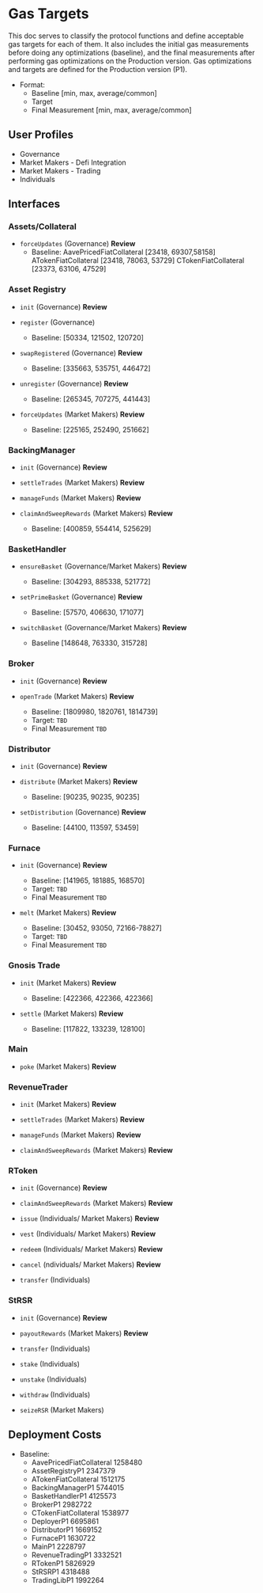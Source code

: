 # Gas Targets

This doc serves to classify the protocol functions and define acceptable gas targets for each of them. It also includes the initial gas measurements before doing any optimizations (baseline), and the final measurements after performing gas optimizations on the Production version. Gas optimizations and targets are defined for the Production version (P1).


* Format:
    - Baseline [min, max, average/common]
    - Target
    - Final Measurement [min, max, average/common]

## User Profiles

- Governance
- Market Makers - Defi Integration
- Market Makers - Trading
- Individuals


## Interfaces

### Assets/Collateral

* `forceUpdates` (Governance) **Review**
    - Baseline:
AavePricedFiatCollateral [23418, 69307,58158] 
ATokenFiatCollateral     [23418, 78063, 53729]
CTokenFiatCollateral     [23373, 63106, 47529]


### Asset Registry

* `init` (Governance) **Review**

* `register` (Governance)
    - Baseline: [50334, 121502, 120720] 

* `swapRegistered` (Governance) **Review**
    - Baseline: [335663, 535751, 446472]

* `unregister` (Governance) **Review**
    - Baseline: [265345, 707275, 441443] 

* `forceUpdates` (Market Makers)  **Review**
    - Baseline: [225165, 252490, 251662]

### BackingManager

* `init` (Governance) **Review**

* `settleTrades` (Market Makers) **Review**

* `manageFunds` (Market Makers) **Review**

* `claimAndSweepRewards` (Market Makers) **Review**
    - Baseline: [400859, 554414, 525629]

### BasketHandler

* `ensureBasket` (Governance/Market Makers) **Review**
    - Baseline: [304293, 885338, 521772]

* `setPrimeBasket` (Governance) **Review**
    - Baseline: [57570, 406630, 171077]

* `switchBasket` (Governance/Market Makers) **Review**
    - Baseline  [148648, 763330, 315728]

### Broker

* `init` (Governance) **Review**

* `openTrade` (Market Makers) **Review**
    - Baseline: [1809980, 1820761, 1814739]
    - Target: `TBD`
    - Final Measurement `TBD`


### Distributor

* `init` (Governance) **Review**

* `distribute` (Market Makers) **Review**
    - Baseline: [90235, 90235, 90235] 

* `setDistribution` (Governance) **Review**
    - Baseline: [44100, 113597, 53459] 


### Furnace

* `init` (Governance) **Review**
    - Baseline: [141965, 181885, 168570]
    - Target: `TBD`
    - Final Measurement `TBD`

* `melt` (Market Makers)  **Review**
    - Baseline: [30452, 93050, 72166-78827]
    - Target: `TBD`
    - Final Measurement `TBD`

### Gnosis Trade

* `init` (Market Makers) **Review**
    - Baseline: [422366, 422366, 422366]

* `settle` (Market Makers) **Review**
    - Baseline: [117822, 133239, 128100]

### Main

* `poke`  (Market Makers) **Review**

### RevenueTrader

* `init` (Market Makers) **Review**

* `settleTrades` (Market Makers) **Review**

* `manageFunds` (Market Makers) **Review**

* `claimAndSweepRewards` (Market Makers) **Review**

### RToken

* `init` (Governance) **Review**

* `claimAndSweepRewards` (Market Makers) **Review**

* `issue` (Individuals/ Market Makers) **Review**

* `vest` (Individuals/ Market Makers) **Review**

* `redeem` (Individuals/ Market Makers) **Review**

* `cancel` (ndividuals/ Market Makers) **Review**

* `transfer` (Individuals)

### StRSR

* `init` (Governance) **Review**

* `payoutRewards` (Market Makers) **Review**

* `transfer` (Individuals)

* `stake` (Individuals)

* `unstake` (Individuals)

* `withdraw` (Individuals)

* `seizeRSR` (Market Makers)


## Deployment Costs

* Baseline:
    - AavePricedFiatCollateral   1258480 
    - AssetRegistryP1            2347379
    - ATokenFiatCollateral       1512175 
    - BackingManagerP1           5744015
    - BasketHandlerP1            4125573
    - BrokerP1                   2982722 
    - CTokenFiatCollateral       1538977 
    - DeployerP1                 6695861
    - DistributorP1              1669152
    - FurnaceP1                  1630722
    - MainP1                     2228797
    - RevenueTradingP1           3332521
    - RTokenP1                   5826929 
    - StRSRP1                    4318488
    - TradingLibP1               1992264

